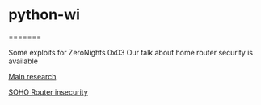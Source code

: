# python-wi

=======

Some exploits for ZeroNights 0x03 Our talk about home router security is available 

[Main research](http://dsec.ru/upload/medialibrary/589/589327eb24133e5c615fa11950340e05.pdf)

[SOHO Router insecurity](https://www.dropbox.com/s/tthqozlpkcqsjd8/routerz.pptx)
